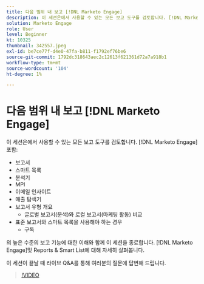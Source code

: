 ```yaml
---
title: 다음 범위 내 보고 [!DNL Marketo Engage]
description: 이 세션은에서 사용할 수 있는 모든 보고 도구를 검토합니다. [!DNL Marketo Engage] 보고서 스마트 목록 분석기 MPI 이메일 인사이트 포함
solution: Marketo Engage
role: User
level: Beginner
kt: 10325
thumbnail: 342557.jpeg
exl-id: be7ce77f-d4e0-47fa-b811-f1792ef76be6
source-git-commit: 1792dc318643aec2c12613f621361d72a7a918b1
workflow-type: tm+mt
source-wordcount: '104'
ht-degree: 1%

---
```


# 다음 범위 내 보고 [!DNL Marketo Engage]

이 세션은에서 사용할 수 있는 모든 보고 도구를 검토합니다. [!DNL Marketo Engage] 포함:

* 보고서
* 스마트 목록
* 분석기
* MPI
* 이메일 인사이트
* 매출 탐색기
* 보고서 유형 개요
   * 글로벌 보고서(분석)와 로컬 보고서(마케팅 활동) 비교
* 표준 보고서와 스마트 목록을 사용해야 하는 경우
   * 구독

의 높은 수준의 보고 기능에 대한 이해와 함께 이 세션을 종료합니다. [!DNL Marketo Engage]및 Reports &amp; Smart List에 대해 자세히 살펴봅니다.

이 세션이 끝날 때 라이브 Q&amp;A를 통해 여러분의 질문에 답변해 드립니다.

>[!VIDEO](https://video.tv.adobe.com/v/342557/?quality=12&learn=on)
